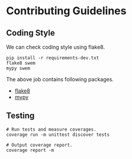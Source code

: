 # Contributing Guidelines

## Coding Style

We can check coding style using flake8.

```shell
pip install -r requirements-dev.txt
flake8 swem
mypy swem
```

The above job contains following packages.

- [flake8](http://flake8.pycqa.org)
- [mypy](http://mypy-lang.org/)


## Testing

```shell
# Run tests and measure coverages.
coverage run -m unittest discover tests

# Output coverage report.
coverage report -m
```
